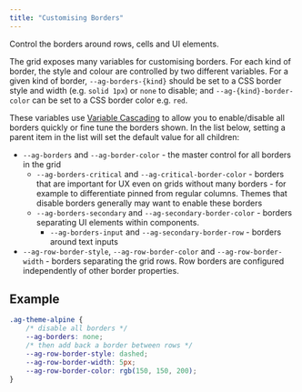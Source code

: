 ```yaml
---
title: "Customising Borders"
---
```


Control the borders around rows, cells and UI elements.

The grid exposes many variables for customising borders. For each kind of border, the style and colour are controlled by two different variables. For a given kind of border, `--ag-borders-{kind}` should be set to a CSS border style and width (e.g. `solid 1px`) or `none` to disable; and `--ag-{kind}-border-color` can be set to a CSS border color e.g. `red`.

These variables use [Variable Cascading](/global-style-customisation-css/#variable-cascading) to allow you to enable/disable all borders quickly or fine tune the borders shown. In the list below, setting a parent item in the list will set the default value for all children:

- `--ag-borders` and `--ag-border-color` - the master control for all borders in the grid
  - `--ag-borders-critical` and `--ag-critical-border-color` - borders that are important for UX even on grids without many borders - for example to differentiate pinned from regular columns. Themes that disable borders generally may want to enable these borders
  - `--ag-borders-secondary` and `--ag-secondary-border-color` - borders separating UI elements within components.
      - `--ag-borders-input` and `--ag-secondary-border-row` - borders around text inputs
- `--ag-row-border-style`, `--ag-row-border-color` and `--ag-row-border-width` - borders separating the grid rows. Row borders are configured independently of other border properties.

## Example

```css
.ag-theme-alpine {
    /* disable all borders */
    --ag-borders: none;
    /* then add back a border between rows */
    --ag-row-border-style: dashed;
    --ag-row-border-width: 5px;
    --ag-row-border-color: rgb(150, 150, 200);
}
```


<grid-example title='Border Customisation' name='border-customisation' type='generated' options='{ "exampleHeight": 450, "enterprise": true, "modules": ["clientside", "rowgrouping", "menu", "setfilter", "columnpanel"]  }'></grid-example>

